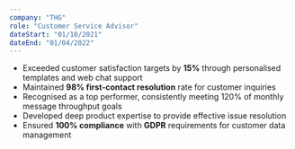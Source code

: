 ```yaml
---
company: "THG"
role: "Customer Service Advisor"
dateStart: "01/10/2021"
dateEnd: "01/04/2022"
---
```


-   Exceeded customer satisfaction targets by **15%** through personalised templates and web chat support
-   Maintained **98% first-contact resolution** rate for customer inquiries
-   Recognised as a top performer, consistently meeting 120% of monthly message throughput goals
-   Developed deep product expertise to provide effective issue resolution
-   Ensured **100% compliance** with **GDPR** requirements for customer data management